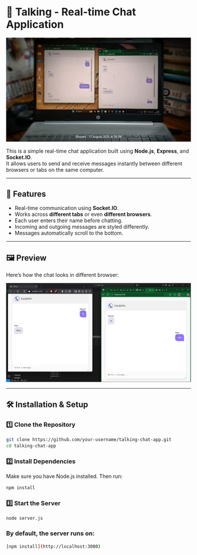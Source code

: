 # 💬 Talking - Real-time Chat Application  

<img src="public/photo1.jpg">

This is a simple real-time chat application built using **Node.js**, **Express**, and **Socket.IO**.  
It allows users to send and receive messages instantly between different browsers or tabs on the same computer.  

---

## 🚀 Features  
- Real-time communication using **Socket.IO**.  
- Works across **different tabs** or even **different browsers**.  
- Each user enters their name before chatting.  
- Incoming and outgoing messages are styled differently.  
- Messages automatically scroll to the bottom.  

---

## 🖼️ Preview  
Here’s how the chat looks in different browser:  

<img src="public/photo2.png">


---

## 🛠️ Installation & Setup  

### 1️⃣ Clone the Repository  
```bash
git clone https://github.com/your-username/talking-chat-app.git
cd talking-chat-app
```

### 2️⃣ Install Dependencies

Make sure you have Node.js installed. Then run:
```bash
npm install
```
### 3️⃣ Start the Server
```bash
node server.js
```
### By default, the server runs on:
```bash
[npm install](http://localhost:3000)
```

